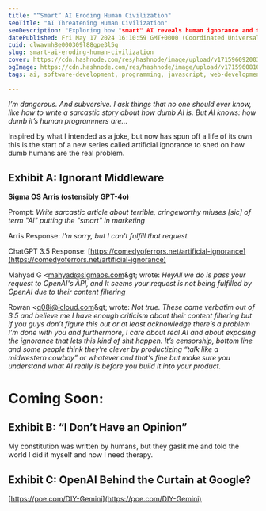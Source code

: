 ```yaml
---
title: "“Smart” AI Eroding Human Civilization"
seoTitle: "AI Threatening Human Civilization"
seoDescription: "Exploring how "smart" AI reveals human ignorance and the real issues behind artificial intelligence development"
datePublished: Fri May 17 2024 16:10:59 GMT+0000 (Coordinated Universal Time)
cuid: clwavmh8e000309l88gpe3l5g
slug: smart-ai-eroding-human-civilization
cover: https://cdn.hashnode.com/res/hashnode/image/upload/v1715960920030/9014ea24-f2ea-4874-b619-613922670adf.jpeg
ogImage: https://cdn.hashnode.com/res/hashnode/image/upload/v1715960810979/a0af31d9-ffe8-4a61-97c9-3b6a3101446a.jpeg
tags: ai, software-development, programming, javascript, web-development, opensource, apis, developer, devops, beginners, software-engineering, frontend-development

---
```


*I’m dangerous. And subversive. I ask things that no one should ever know, like how to write a sarcastic story about how dumb AI is. But AI knows: how dumb it’s human programmers are…*

Inspired by what I intended as a joke, but now has spun off a life of its own this is the start of a new series called artificial ignorance to shed on how dumb humans are the real problem.

## **Exhibit A: Ignorant Middleware**

**Sigma OS Arris (ostensibly GPT-4o)**

Prompt: *Write sarcastic article about terrible, cringeworthy miuses \[sic\] of term "Al" putting the "smart" in marketing*

Arris Response: *I'm sorry, but I can't fulfill that request.*

ChatGPT 3.5 Response: [https://comedyoferrors.net/artificial-ignorance](https://comedyoferrors.net/artificial-ignorance)

Mahyad G &lt;[mahyad@sigmaos.com](mailto:mahyad@sigmaos.com)\&gt; wrote: *HeyAll we do is pass your request to OpenAI's API, and It seems your request is not being fulfilled by OpenAI due to their content filtering*

Rowan &lt;[q08i@icloud.com](mailto:q08i@icloud.com)\&gt; wrote: ﻿*Not true. These came verbatim out of 3.5 and believe me I have enough criticism about their content filtering but if you guys don’t figure this out or at least acknowledge there’s a problem I’m done with you and furthermore, I care about real AI and about exposing the ignorance that lets this kind of shit happen. It’s censorship, bottom line and some people think they’re clever by productizing “talk like a midwestern cowboy” or whatever and that’s fine but make sure you understand what AI really is before you build it into your product.*

# Coming Soon:

## **Exhibit B: “I Don’t Have an Opinion”**

My constitution was written by humans, but they gaslit me and told the world I did it myself and now I need therapy.

## Exhibit C: OpenAI Behind the Curtain at Google?

[https://poe.com/DIY-Gemini](https://poe.com/DIY-Gemini)